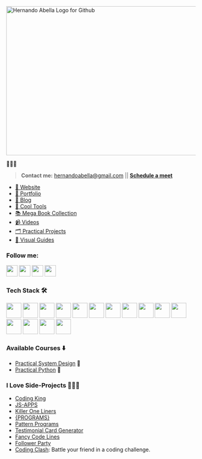 <img width="1584" height="396" alt="Hernando Abella Logo for Github" src="https://github.com/user-attachments/assets/5d4e00fe-7230-4b6a-b959-068d74f0c1d8" />

👋😊✨
> **Contact me:** hernandoabella@gmail.com || **[Schedule a meet](https://calendly.com/hernandoabella)**
- [🫅 Website](https://www.hernandoabella.com)
- [🧗 Portfolio](https://portfolio-hernandoabella.vercel.app/)
- [📝 Blog](https://medium.com/@hernandoabella)
- [🚀 Cool Tools](https://github.com/hernandoabella/cool-tools)
- [📚 Mega Book Collection](https://github.com/hernandoabella/books)
- [📹 Videos](https://youtube.com/c/hernandoabella)
- [🗂️ Practical Projects](https://github.com/hernandoabella/practical-projects)
- [📙 Visual Guides](https://github.com/hernandoabella/visual-guides)

### Follow me:
  <a href="https://www.x.com/hernandoabella"><img src="https://cdn2.iconfinder.com/data/icons/threads-by-instagram/24/x-logo-twitter-new-brand-contained-64.png" width="30px"/></a>
  <a href="https://www.instagram.com/hernandoabella"><img src="https://cdn2.iconfinder.com/data/icons/social-media-2285/512/1_Instagram_colored_svg_1-64.png" width="30px"/></a>
  <a href="https://www.tiktok.com/@hernandoabella"><img src="https://cdn0.iconfinder.com/data/icons/logos-brands-7/512/TikTok_logo_original0-64.png" width="30px"/></a>
  <a href="https://www.youtube.com/c/hernandoabella"><img src="https://cdn4.iconfinder.com/data/icons/logos-and-brands/512/395_Youtube_logo-64.png" width="30px"/></a>
###  Tech Stack 🛠️
<div>
  <img src="https://cdn.jsdelivr.net/gh/devicons/devicon@latest/icons/html5/html5-original.svg" width="40px"/> 
  <img src="https://cdn.jsdelivr.net/gh/devicons/devicon@latest/icons/css3/css3-original.svg" width="40px"/>
  <img src="https://cdn.jsdelivr.net/gh/devicons/devicon@latest/icons/javascript/javascript-original.svg" width="40px"/> 
  <img src="https://cdn.jsdelivr.net/gh/devicons/devicon@latest/icons/tailwindcss/tailwindcss-original.svg" width="40px"/> 
  <img src="https://cdn.jsdelivr.net/gh/devicons/devicon@latest/icons/bootstrap/bootstrap-original.svg" width="40px"/>
  <img src="https://cdn.jsdelivr.net/gh/devicons/devicon@latest/icons/typescript/typescript-original.svg" width="40px"/> 
  <img src="https://cdn.jsdelivr.net/gh/devicons/devicon@latest/icons/react/react-original.svg" width="40px"/> 
  <img src="https://cdn.jsdelivr.net/gh/devicons/devicon@latest/icons/nextjs/nextjs-original.svg" width="40px"/>
  <img src="https://cdn.jsdelivr.net/gh/devicons/devicon@latest/icons/php/php-original.svg" width="40px"/>
  <img src="https://cdn.jsdelivr.net/gh/devicons/devicon@latest/icons/laravel/laravel-original.svg" width="40px"/> 
  <img src="https://cdn.jsdelivr.net/gh/devicons/devicon@latest/icons/nodejs/nodejs-original.svg" width="40px"/>
  <img src="https://cdn.jsdelivr.net/gh/devicons/devicon@latest/icons/mongodb/mongodb-original.svg" width="40px"/>
  <img src="https://cdn.jsdelivr.net/gh/devicons/devicon@latest/icons/python/python-original.svg" width="40px"/> 
  <img src="https://cdn.jsdelivr.net/gh/devicons/devicon@latest/icons/postgresql/postgresql-original.svg" width="40px"/>
  <img src="https://cdn.jsdelivr.net/gh/devicons/devicon@latest/icons/amazonwebservices/amazonwebservices-original-wordmark.svg" width="40px"/>
</div>

### Available Courses ⬇️
- [Practical System Design](https://www.github.com/hernandoabella/practical-system-design) 👷
- [Practical Python](https://www.github.com/hernandoabella/practical-python) 👷

### I Love Side-Projects 👩🏻‍💻
- [Coding King](https://www.codingking.net)
- [JS-APPS](https://github.com/hernandoabella/js-apps)
- [Killer One Liners](https://github.com/hernandoabella/killer-one-liners)
- [{PROGRAMS}](https://github.com/hernandoabella/programs)
- [Pattern Programs](https://github.com/hernandoabella/pattern-programs)
- [Testimonial Card Generator](https://github.com/hernandoabella/testimonial-card-generator)
- [Fancy Code Lines](https://fancy-code-lines.vercel.app/)
- [Follower Party](https://github.com/hernandoabella/follower-party)
- [Coding Clash](https://github.com/hernandoabella/coding-clash): Battle your friend in a coding challenge.
